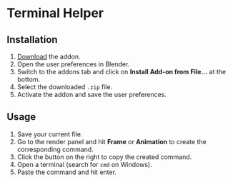 # Terminal Helper

## Installation

1. [Download](https://github.com/JacquesLucke/terminal_helper/archive/master.zip) the addon.
2. Open the user preferences in Blender.
3. Switch to the addons tab and click on **Install Add-on from File...** at the bottom.
4. Select the downloaded `.zip` file.
5. Activate the addon and save the user preferences.

## Usage

1. Save your current file.
2. Go to the render panel and hit **Frame** or **Animation** to create the corresponding command.
3. Click the button on the right to copy the created command.
4. Open a terminal (search for `cmd` on Windows).
5. Paste the command and hit enter.
